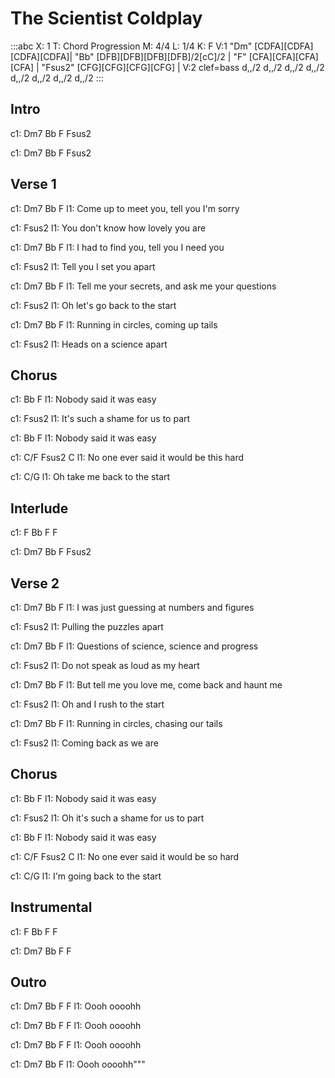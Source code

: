 # The Scientist Coldplay

:::abc
X: 1
T: Chord Progression
M: 4/4
L: 1/4
K: F
V:1
"Dm" [CDFA][CDFA][CDFA][CDFA]| "Bb" [DFB][DFB][DFB][DFB]/2[cC]/2 | "F" [CFA][CFA][CFA][CFA] | "Fsus2" [CFG][CFG][CFG][CFG] |
V:2 clef=bass
d,,/2 d,,/2 d,,/2 d,,/2 d,,/2 d,,/2 d,,/2 d,,/2
:::


## Intro

c1: Dm7  Bb  F  Fsus2

c1: Dm7  Bb  F  Fsus2


## Verse 1

c1: Dm7          Bb                     F
l1:   Come up to meet you, tell you I'm sorry

c1:                    Fsus2
l1: You don't know how lovely you are

c1: Dm7        Bb                   F
l1:   I had to find you, tell you I need you

c1:             Fsus2
l1: Tell you I set you apart

c1: Dm7             Bb                       F
l1:   Tell me your secrets, and ask me your questions

c1:               Fsus2
l1: Oh let's go back to the start

c1: Dm7           Bb                 F
l1:   Running in circles, coming up tails

c1:            Fsus2
l1: Heads on a science apart


## Chorus

c1: Bb                        F
l1:   Nobody said it was easy

c1:              Fsus2
l1: It's such a shame for us to part

c1: Bb                        F
l1:   Nobody said it was easy

c1:             C/F           Fsus2    C
l1: No one ever said it would be this hard

c1: C/G
l1:   Oh take me back to the start


## Interlude

c1: F   Bb  F  F

c1: Dm7 Bb  F  Fsus2


## Verse 2

c1: Dm7           Bb                     F
l1:   I was just guessing at numbers and figures

c1:             Fsus2
l1: Pulling the puzzles apart

c1: Dm7             Bb                   F
l1:   Questions of science, science and progress

c1:                 Fsus2
l1: Do not speak as loud as my heart

c1: Dm7               Bb                     F
l1:   But tell me you love me, come back and haunt me

c1:           Fsus2
l1: Oh and I rush to the start

c1: Dm7           Bb                  F
l1:   Running in circles, chasing our tails

c1:         Fsus2
l1: Coming back as we are


## Chorus

c1: Bb                       F
l1:   Nobody said it was easy

c1:                  Fsus2
l1: Oh it's such a shame for us to part

c1: Bb                       F
l1:   Nobody said it was easy

c1:             C/F           Fsus2  C
l1: No one ever said it would be so hard

c1: C/G
l1:   I'm going back to the start


## Instrumental

c1: F   Bb  F  F

c1: Dm7 Bb  F  F


## Outro

c1: Dm7  Bb      F   F
l1:  Oooh   oooohh

c1: Dm7  Bb      F   F
l1:  Oooh   oooohh

c1: Dm7  Bb      F   F
l1:  Oooh   oooohh

c1: Dm7  Bb      F
l1:   Oooh  oooohh"""

